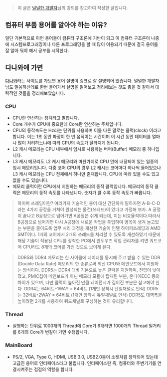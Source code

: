 > 이 글은 [널널한 개발자](https://www.inflearn.com/course/%EB%84%93%EA%B3%A0%EC%96%95%EA%B2%8C-%EC%BB%B4%EA%B3%B5-%EC%A0%84%EA%B3%B5%EC%9E%90/dashboard)님의 강의를 참고하여 작성한 글입니다.

## 컴퓨터 부품 용어를 알아야 하는 이유?

일단 기본적으로 이런 용어들이 컴퓨터 구조론에 기반이 되고 이 컴퓨터 구조론이 나중에 시스템프로그래밍이나 다른 프로그래밍을 할 때 많이 이용되기 때문에 결국 용어를 잘 알아 둬야 해서 공부를 시작한다.

## 다나와에 가면

[다나와](https://www.danawa.com/)라는 사이트를 가보면 용어 설명이 링크로 잘 설명되어 있습니다. 널널한 개발자님도 말씀하신데로 한번 들어가서 설명을 읽어보고 정리해보는 것도 좋을 것 같아서 대략적인 것들을 정리해보았습니다.

### CPU

- CPU란 연산하는 장치라고 말합니다.
- Core 개수가 CPU에 중요한데 Core란 연산하는 주체입니다.
- CPU의 동작속도는 Hz라는 단위를 사용하며 이를 다른 말로는 클럭(clock) 이라고 합니다. 이는 1초 동안 파장이 한 번 움직이는 시간이며 이 시간 동안 데이터를 얼마나 많이 처리하느냐에 따라 CPU의 속도가 달라지게 됩니다.
- L2 캐시 메모리는 CPU 내부에서 임시로 사용하는 버퍼(Buffer) 메모리 중 하나입니다.
- L3 캐시 메모리도 L2 캐시 메모리와 마찬가지로 CPU 안에 내장되어 있는 일종의 임시 메모리입니다. 다중 코어 CPU의 경우 L2 캐시는 코어마다 하나씩 들어있으나 L3 캐시 메모리는 CPU 전체에서 하나만 존재합니다. CPU에 따라 있을 수도 있고 없을 수도 있습니다.
- 메모리 클럭이란 CPU에서 지원하는 메모리의 동작 클럭입니다. 메모리의 동작 클럭은 메모리의 동작 속도를 나타냅니다. 숫자가 클 수록 동작 속도가 빠릅니다.

> 하이퍼 쓰레딩이란?
> 여러가지 기술적인 용어 대신 간단하게 말하자면 A-B-C-D라는 4가지 공정을 거쳐야 완성되는 물건(쓰레드)이 있다고 가정해 보자. A 공정이 끝나고 B공정으로 넘어가면 A공정은 쉬게 되는데, 이는 비효율적이다.따라서 B공정으로 넘어가면 다시 A공정에 새로운 작업을 투입하여 병목이 생겨 놀고있는 부분을 줄이도록 업무 처리 과정을 개선한 기술이 인텔 하이퍼쓰레딩과 AMD SMT이다. 1개의 코어에서 2개의 쓰레드를 처리할 수 있도록 개선하였기 때문에 해당 기술이 적용된 CPU를 장착한 PC에서 윈도우즈 작업 관리자를 켜면 쿼드코어 CPU라도 8개의 코어를 가진 것으로 보이게 된다.

> DDR5와 DDR4 메모리는 한 사이클에 데이터를 동시에 주고 받을 수 있는 DDR (Double Data Rate) 메모리의 한 종류로써 최신 CPU와 메인보드에서 지원하는 방식이다.
> DDR5는 DDR4 대비 기본으로 높은 클럭을 지원하며, 전압이 낮아졌고, PMIC칩이 메인보드가 아닌 메모리 모듈에 탑재된 부분, 온다이ECC 등의 차이가 있으며, 다만 클럭이 높아진 만큼 레이턴시가 길어진 부분은 참고해야 한다.
> DDR4는 64비트`*`1WAY = 64비트 (1개만 장착시 단일채널로 인식)
> DDR5는 32비트`*`2WAY = 64비트 (1개만 장착시 듀얼채널로 인식)
> DDR5도 대역폭을 높이려면 2개를 사용하여 쿼드채널로 구성하는 것이 유리합니다.

### Thread

- 실행하는 단위로 1000개의 Thread에 Core가 6개라면 1000개의 Thread 일거리를 6개의 Core가 번갈아 가면 수행합니다.

### MainBoard

- PS/2, VGA, Type C, HDMI, USB 3.0, USB2.0등이 소켓처럼 장착되어 있는데 고급진 용어로 인터페이스라고 불립니다. 인터페이스란 즉, 컴퓨터와 주변기기를 연결시켜주는 접점의 역할을 합니다.
